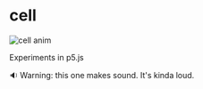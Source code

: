 # cell

![cell anim](cell-anim.gif)

Experiments in p5.js

:sound: Warning: this one makes sound. It's kinda loud.
